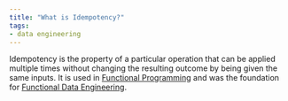 ```yaml
---
title: "What is Idempotency?"
tags:
- data engineering
---
```

Idempotency is the property of a particular operation that can be applied multiple times without changing the resulting outcome by being given the same inputs. It is used in [Functional Programming](term/functional%20programming.md) and was the foundation for [Functional Data Engineering](term/functional%20data%20engineering.md).